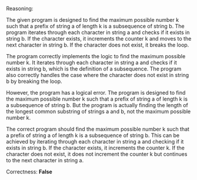 Reasoning:

The given program is designed to find the maximum possible number k such that a prefix of string a of length k is a subsequence of string b. The program iterates through each character in string a and checks if it exists in string b. If the character exists, it increments the counter k and moves to the next character in string b. If the character does not exist, it breaks the loop.

The program correctly implements the logic to find the maximum possible number k. It iterates through each character in string a and checks if it exists in string b, which is the definition of a subsequence. The program also correctly handles the case where the character does not exist in string b by breaking the loop.

However, the program has a logical error. The program is designed to find the maximum possible number k such that a prefix of string a of length k is a subsequence of string b. But the program is actually finding the length of the longest common substring of strings a and b, not the maximum possible number k.

The correct program should find the maximum possible number k such that a prefix of string a of length k is a subsequence of string b. This can be achieved by iterating through each character in string a and checking if it exists in string b. If the character exists, it increments the counter k. If the character does not exist, it does not increment the counter k but continues to the next character in string a.

Correctness: **False**